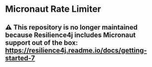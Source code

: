 # Micronaut Rate Limiter

## ⚠️ This repository is no longer maintained because Resilience4j includes Micronaut support out of the box: https://resilience4j.readme.io/docs/getting-started-7

